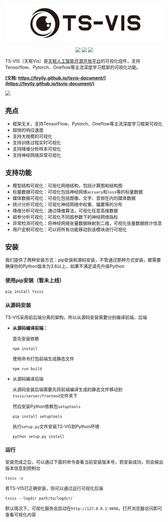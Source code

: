 <p align="center">
  <img src="docs/images/logo.svg"></img>
</p>

<p align="center">
  <a href="https://www.python.org/downloads/release/python-361"><img src="https://img.shields.io/badge/Python-%3E=3.6-blue.svg"></img></a>
  <a><img src="https://img.shields.io/badge/Version-0.4.2-rgb(68,204,17).svg"></img></a>
  <a><img src="https://img.shields.io/badge/pypi-v0.4.2-blue.svg"></img></a>
</p>

TS-VIS（天枢Vis）是[天枢人工智能开源开放平台](https://gitee.com/zhijiangtianshu/Dubhe)的可视化组件，支持Tensorflow、Pytorch、Oneflow等主流深度学习框架的可视化功能。

**[文档: https://feyily.github.io/tsvis-document/](https://feyily.github.io/tsvis-document/)**

![](docs/images/demo.gif)

## 亮点

* 框架无关，支持TensorFlow、Pytorch、Oneflow等主流深度学习框架可视化
* 超快的响应速度
* 支持大规模的可视化
* 支持训练过程实时可视化
* 支持降维分析样本可视化
* 支持神经网络异常可视化

## 支持功能

- 模型结构可视化：可视化网络结构，包括计算图和结构图
- 标量数据可视化：可视化包括神经网络`accuary`和`loss`等的标量数据
- 媒体数据可视化：可视化包括图像、文字、音频在内的媒体数据
- 统计分析可视化：可视化神经网络中权重、偏置等的分布
- 降维分析可视化：通过降维算法，可视化任意高维数据
- 超参分析可视化：可视化不同超参数下的神经网络指标
- 异常检测可视化：将神经网络张量数据映射到二维，可视化张量数据统计信息
- 用户定制可视化：可以将所有功能移动到该模块进行可视化

## 安装

我们提供了两种安装方式：pip安装和源码安装，不管通过那种方式安装，都需要确保你的Python版本为3.6以上，如果不满足请先升级Python

### 使用pip安装（暂未上线）

```
pip install tsvis
```

### 从源码安装

TS-VIS采用前后端分离的架构，所以从源码安装需要分别编译前端、后端

- **从源码编译前端：**

  首先安装依赖

  ```
  npm install
  ```

  使用命令打包前端生成静态文件
  ```
  npm run build
  ```

- 从源码编译后端

  从源码安装后端需要先将前端编译生成的静态文件移动到`tsvis/server/frontend`文件夹下

  然后安装Python依赖包`setuptools`
  
  ```
  pip install setuptools
  ```
  
  执行`setup.py`文件安装TS-VIS到Python环境
  
  ```
  python setup.py install
  ```

### 运行

安装完成之后，可以通过下面的命令查看当前安装版本号，若安装成功，则会输出版本信息到控制台

```
tsvis -v
```

若TS-VIS已正确安装，则可以通过运行可视化后端

```
tsvis --logdir path/to/logdir/
```

默认情况下，可视化服务会启动在`http://127.0.0.1:9898`，打开浏览器访问即可查看可视化内容

